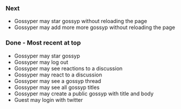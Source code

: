 ### Next
* Gossyper may star gossyp without reloading the page
* Gossyper may add more more gossyp without reloading the page

### Done - Most recent at top
* Gossyper may star gossyp
* Gossyper may log out
* Gossyper may see reactions  to a discussion
* Gossyper may react to a discussion
* Gossyper may see a gossyp thread
* Gossyper may see all gossyp titles
* Gossyper may create a public gossyp with title and body
* Guest may login with twitter
